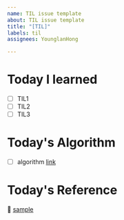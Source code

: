 ```yaml
---
name: TIL issue template
about: TIL issue template
title: "[TIL]"
labels: til
assignees: YounglanHong

---
```


# Today I learned

- [ ] TIL1
- [ ] TIL2
- [ ] TIL3

# Today's Algorithm

- [ ] algorithm [link](url)

# Today's Reference
🔗 [sample](url)
